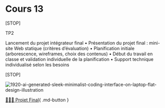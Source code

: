 # Cours 13

[STOP]

TP2

Lancement du projet intégrateur final
	•	Présentation du projet final : mini-site Web statique (critères d’évaluation)
	•	Planification initiale (arborescence, wireframes, choix des contenus)
	•	Début du travail en classe et validation individuelle de la planification
	•	Support technique individualisé selon les besoins








[STOP]

![1920-ai-generated-sleek-minimalist-coding-interface-on-laptop-flat-design-illustration](https://github.com/user-attachments/assets/0b3bfe39-c46d-4891-a2c3-fb805f7f45e1)


[🦸🏻‍♂️ Projet Final](./examens/projet_final.md){ .md-button } 
